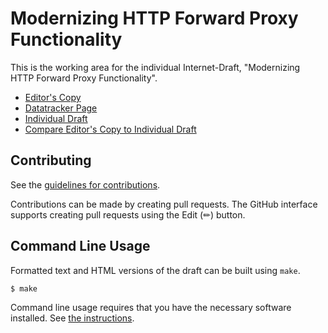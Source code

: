 # Modernizing HTTP Forward Proxy Functionality

This is the working area for the individual Internet-Draft, "Modernizing HTTP Forward Proxy Functionality".

* [Editor's Copy](https://bemasc.github.io/modern-http-proxies/#go.draft-schwartz-modern-http-proxies.html)
* [Datatracker Page](https://datatracker.ietf.org/doc/draft-schwartz-modern-http-proxies)
* [Individual Draft](https://datatracker.ietf.org/doc/html/draft-schwartz-modern-http-proxies)
* [Compare Editor's Copy to Individual Draft](https://bemasc.github.io/modern-http-proxies/#go.draft-schwartz-modern-http-proxies.diff)


## Contributing

See the
[guidelines for contributions](https://github.com/bemasc/modern-http-proxies/blob/main/CONTRIBUTING.md).

Contributions can be made by creating pull requests.
The GitHub interface supports creating pull requests using the Edit (✏) button.


## Command Line Usage

Formatted text and HTML versions of the draft can be built using `make`.

```sh
$ make
```

Command line usage requires that you have the necessary software installed.  See
[the instructions](https://github.com/martinthomson/i-d-template/blob/main/doc/SETUP.md).

